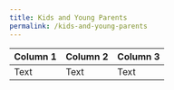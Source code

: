 ```yaml
---
title: Kids and Young Parents
permalink: /kids-and-young-parents
---
```



| Column 1 | Column 2 | Column 3 |
| -------- | -------- | -------- |
| Text     | Text     | Text     |

